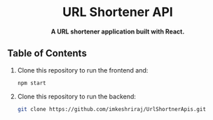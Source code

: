 <h1 align="center">URL Shortener API</h1>


<p align="center">
  <strong>A URL shortener application built with React.</strong>
</p>

## Table of Contents
1. Clone this repository to run the frontend and:
     ```bash
     npm start
3. Clone this repository to run the backend:

   ```bash
   git clone https://github.com/imkeshriraj/UrlShortnerApis.git
